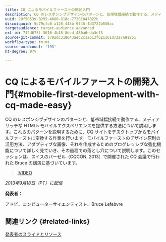 ```yaml
---
title: CQ によるモバイルファーストの開発入門
description: CQ のレスポンシブデザインのパターンと、低帯域幅接続で動作する、メディアリッチな HTML5 モバイルエクスペリエンスを提供する方法について説明します。これらのパターンを説明するために、CQ サイトをデスクトップからモバイルファーストに変換する作業を行います。モバイルファーストのデザイン原則の活用方法、アダプティブな画像、それを作成するためのプログレッシブな強化機能について詳しく見ていき、その過程での落とし穴について説明します。このセッションは、スイスのバーゼル（CQCON, 2013）で開催された CQ 会議で行われた Bruce の講演に基づいています。
uuid: 20f50539-8299-4080-818c-77201047022b
discoiquuid: 5d79cfc0-a128-445b-9745-fd3722b550ac
targetaudience: target-audience advanced
exl-id: 712d673f-3016-4b18-8dcd-480a6eda3e13
source-git-commit: 1792dc318643aec2c12613f621361d72a7a918b1
workflow-type: tm+mt
source-wordcount: '193'
ht-degree: 97%

---
```


# CQ によるモバイルファーストの開発入門{#mobile-first-development-with-cq-made-easy}

CQ のレスポンシブデザインのパターンと、低帯域幅接続で動作する、メディアリッチな HTML5 モバイルエクスペリエンスを提供する方法について説明します。これらのパターンを説明するために、CQ サイトをデスクトップからモバイルファーストに変換する作業を行います。モバイルファーストのデザイン原則の活用方法、アダプティブな画像、それを作成するためのプログレッシブな強化機能について詳しく見ていき、その過程での落とし穴について説明します。このセッションは、スイスのバーゼル（CQCON, 2013）で開催された CQ 会議で行われた Bruce の講演に基づいています。

>[!VIDEO](https://video.tv.adobe.com/v/19572/?quality=9)

*2013年9月18日（PT）に配信*

**発表者：**

アドビ、コンピューターサイエンティスト、Bruce Lefebvre

## 関連リンク {#related-links}

[発表者のスライドとリソース](https://brucelefebvre.com/blog/2013/09/18/cq-gems-mobile-first-development/)
